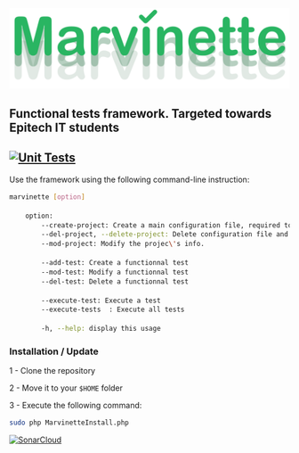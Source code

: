 [![Marvinette](images/logo.PNG)](images/logo.PNG)

## Functional tests framework. Targeted towards Epitech IT students

[![Unit Tests](https://github.com/Arthi-chaud/Marvinette/actions/workflows/unit_tests.yml/badge.svg?branch=dev)](https://github.com/Arthi-chaud/Marvinette/actions/workflows/unit_tests.yml)
---
Use the framework using the following command-line instruction:

```bash
marvinette [option]

    option:
        --create-project: Create a main configuration file, required to make tests
        --del-project, --delete-project: Delete configuration file and existing tests
        --mod-project: Modify the projec\'s info.
        
        --add-test: Create a functionnal test
        --mod-test: Modify a functionnal test
        --del-test: Delete a functionnal test

        --execute-test: Execute a test
        --execute-tests  : Execute all tests

        -h, --help: display this usage
```

### Installation / Update

1 - Clone the repository

2 - Move it to your `$HOME` folder

3 - Execute the following command:

``` bash
sudo php MarvinetteInstall.php
```


[![SonarCloud](https://sonarcloud.io/images/project_badges/sonarcloud-white.svg)](https://sonarcloud.io/dashboard?id=Arthi-chaud_Marvinette)
